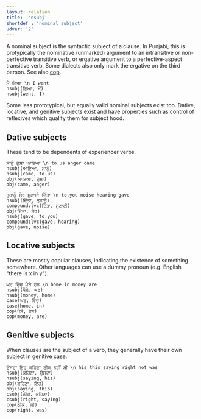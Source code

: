 ```yaml
---
layout: relation
title:  'nsubj'
shortdef : 'nominal subject'
udver: '2'
---
```


A nominal subject is the syntactic subject of a clause. In Punjabi, this is protypically the nominative (unmarked) argument to an intransitive or non-perfective transitive verb, or ergative argument to a perfective-aspect transitive verb. Some dialects also only mark the ergative on the third person. See also [cop]().

~~~ sdparse
ਮੈਂ ਗਿਆ \n I went
nsubj(ਗਿਆ, ਮੈਂ)
nsubj(went, I)
~~~

Some less prototypical, but equally valid nominal subjects exist too. Dative, locative, and genitive subjects exist and have properties such as control of reflexives which qualify them for subject hood.

## Dative subjects

These tend to be dependents of experiencer verbs.

~~~ sdparse
ਸਾਨੂੰ ਗੁੱਸਾ ਆਇਆ \n to.us anger came
nsubj(ਆਇਆ, ਸਾਨੂੰ)
nsubj(came, to.us)
obj(ਆਇਆ, ਗੁੱਸਾ)
obj(came, anger)
~~~

~~~ sdparse
ਤੁਹਾਨੂੰ ਸ਼ੋਰ ਸੁਣਾਈ ਦਿੱਤਾ \n to.you noise hearing gave
nsubj(ਦਿੱਤਾ, ਤੁਹਾਨੂੰ)
compound:lvc(ਦਿੱਤਾ, ਸੁਣਾਈ)
obj(ਦਿੱਤਾ, ਸ਼ੋਰ)
nsubj(gave, to.you)
compound:lvc(gave, hearing)
obj(gave, noise)
~~~

## Locative subjects

These are mostly copular clauses, indicating the existence of something somewhere. Other languages can use a dummy pronoun (e.g. English "there is x in y").

~~~ sdparse
ਘਰ ਵਿੱਚ ਪੈਸੇ ਹਨ \n home in money are
nsubj(ਪੈਸੇ, ਘਰ)
nsubj(money, home)
case(ਘਰ, ਵਿੱਚ)
case(home, in)
cop(ਪੈਸੇ, ਹਨ)
cop(money, are)
~~~

## Genitive subjects

When clauses are the subject of a verb, they generally have their own subject in genitive case.

~~~ sdparse
ਉਸਦਾ ਇਹ ਕਹਿਣਾ ਠੀਕ ਨਹੀਂ ਸੀ \n his this saying right not was
nsubj(ਕਹਿਣਾ, ਉਸਦਾ)
nsubj(saying, his)
obj(ਕਹਿਣਾ, ਇਹ)
obj(saying, this)
csubj(ਠੀਕ, ਕਹਿਣਾ)
csubj(right, saying)
cop(ਠੀਕ, ਸੀ)
cop(right, was)
~~~
<!-- Interlanguage links updated Po 11. listopadu 2024, 20:11:07 CET -->
